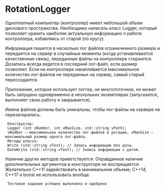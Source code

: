 # RotationLogger

Одноплатный компьютер (контроллер) имеет небольшой объем дискового пространства. Необходимо написать класс Logger, который позволяет хранить наиболее актуальную информацию о работе контроллера, избавляясь от старой (по кругу). 

Информация пишется в несколько лог файлов ограниченного размера и передается на сервер в случайные моменты (когда устанавливается качественная связь), переданные файлы на контроллере стираются. Дозапись всегда ведется в последний лог-файл, если размер позволяет. Если на контроллере накапливается максимальное количество лог-файлов не переданных на сервер, самый старый пересоздается. 

Приложение, которое использует логгер, не многопоточное, но может быть запущено одновременно в нескольких экземплярах (запускается, выполняет свою работу и закрывается). 

Имена файлов должны быть уникальны, чтобы лог-файлы на сервере не перезатирались.

     Конструктор:
     Logger (int vNumber, int vMaxSize, std::string vPath);
     vNumber – максимальное количество лог-файлов в ротации, vMaxSize – максимальный размер одного лог-файла. 
     Методы класса:
     Write (std::string vText); // Запись информацию без даты.
     DateWrite (std::string vText); // Запись информации с датой.

Наличие других методов приветствуется. Оправданное наличие дополнительных аргументов в конструкторе не воспрещается.
Желательно С++11 задействовать в минимальном объеме; С++14, С++17 и boost не использовать вообще.


     Тестовое задание успешно выполнено и одобрено
     
     
